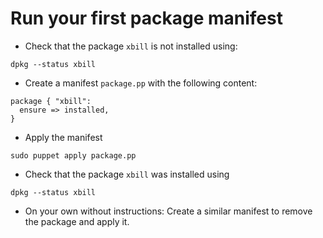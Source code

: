 Run your first package manifest
===============================

* Check that the package `xbill` is not installed using:

```shell
dpkg --status xbill
```

* Create a manifest `package.pp` with the following content:

```puppet
package { "xbill":
  ensure => installed,
}
```

* Apply the manifest

```shell
sudo puppet apply package.pp
```

* Check that the package `xbill` was installed using

```shell
dpkg --status xbill
```

* On your own without instructions: Create a similar manifest to remove the package and apply it.
